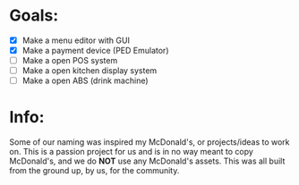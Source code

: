 # Goals:
- [x] Make a menu editor with GUI
- [x] Make a payment device (PED Emulator)
- [ ] Make a open POS system
- [ ] Make a open kitchen display system
- [ ] Make a open ABS (drink machine)

# Info:
Some of our naming was inspired my McDonald's, or projects/ideas to work on. This is a passion project for us and is in no way meant to copy McDonald's, and we do **NOT** use any McDonald's assets. This was all built from the ground up, by us, for the community.
